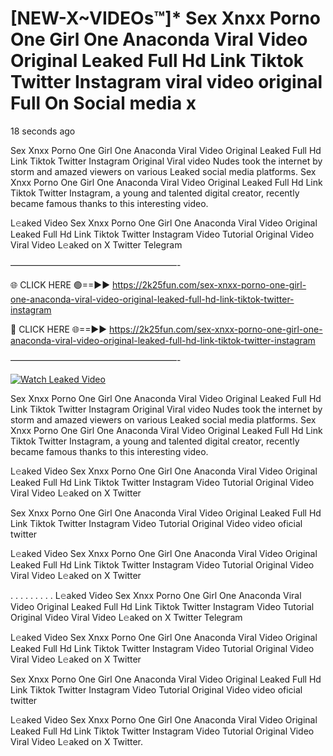 # [NEW-X~VIDEOs™]* Sex ️Xnxx ️Porno One Girl One Anaconda Viral Video Original Leaked Full Hd Link Tiktok Twitter Instagram viral video original Full On Social media x

18 seconds ago

Sex ️Xnxx ️Porno One Girl One Anaconda Viral Video Original Leaked Full Hd Link Tiktok Twitter Instagram Original Viral video Nudes took the internet by storm and amazed viewers on various Leaked social media platforms. Sex ️Xnxx ️Porno One Girl One Anaconda Viral Video Original Leaked Full Hd Link Tiktok Twitter Instagram, a young and talented digital creator, recently became famous thanks to this interesting video.

L𝚎aked Video Sex ️Xnxx ️Porno One Girl One Anaconda Viral Video Original Leaked Full Hd Link Tiktok Twitter Instagram Video Tutorial Original Video Viral Video L𝚎aked on X Twitter Telegram

———————————————————-

🌐 CLICK HERE 🟢==►► https://2k25fun.com/sex-️xnxx-️porno-one-girl-one-anaconda-viral-video-original-leaked-full-hd-link-tiktok-twitter-instagram

🔴 CLICK HERE 🌐==►► https://2k25fun.com/sex-️xnxx-️porno-one-girl-one-anaconda-viral-video-original-leaked-full-hd-link-tiktok-twitter-instagram

———————————————————-

[![Watch Leaked Video](https://miro.medium.com/v2/resize:fit:828/format:webp/1*cilzJN44JGOrTw9NJCrNHA.gif "Watch Leaked Video")](https://2k25fun.com/sex-️xnxx-️porno-one-girl-one-anaconda-viral-video-original-leaked-full-hd-link-tiktok-twitter-instagram)

Sex ️Xnxx ️Porno One Girl One Anaconda Viral Video Original Leaked Full Hd Link Tiktok Twitter Instagram Original Viral video Nudes took the internet by storm and amazed viewers on various Leaked social media platforms. Sex ️Xnxx ️Porno One Girl One Anaconda Viral Video Original Leaked Full Hd Link Tiktok Twitter Instagram, a young and talented digital creator, recently became famous thanks to this interesting video.

L𝚎aked Video Sex ️Xnxx ️Porno One Girl One Anaconda Viral Video Original Leaked Full Hd Link Tiktok Twitter Instagram Video Tutorial Original Video Viral Video L𝚎aked on X Twitter

Sex ️Xnxx ️Porno One Girl One Anaconda Viral Video Original Leaked Full Hd Link Tiktok Twitter Instagram Video Tutorial Original Video video oficial twitter

L𝚎aked Video Sex ️Xnxx ️Porno One Girl One Anaconda Viral Video Original Leaked Full Hd Link Tiktok Twitter Instagram Video Tutorial Original Video Viral Video L𝚎aked on X Twitter

. . . . . . . . . L𝚎aked Video Sex ️Xnxx ️Porno One Girl One Anaconda Viral Video Original Leaked Full Hd Link Tiktok Twitter Instagram Video Tutorial Original Video Viral Video L𝚎aked on X Twitter Telegram

L𝚎aked Video Sex ️Xnxx ️Porno One Girl One Anaconda Viral Video Original Leaked Full Hd Link Tiktok Twitter Instagram Video Tutorial Original Video Viral Video L𝚎aked on X Twitter

Sex ️Xnxx ️Porno One Girl One Anaconda Viral Video Original Leaked Full Hd Link Tiktok Twitter Instagram Video Tutorial Original Video video oficial twitter

L𝚎aked Video Sex ️Xnxx ️Porno One Girl One Anaconda Viral Video Original Leaked Full Hd Link Tiktok Twitter Instagram Video Tutorial Original Video Viral Video L𝚎aked on X Twitter.